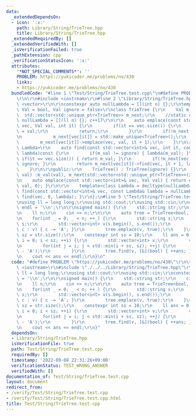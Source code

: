 ```yaml
---
data:
  _extendedDependsOn:
  - icon: ':x:'
    path: Library/String/TrieTree.hpp
    title: Library/String/TrieTree.hpp
  _extendedRequiredBy: []
  _extendedVerifiedWith: []
  _isVerificationFailed: true
  _pathExtension: cpp
  _verificationStatusIcon: ':x:'
  attributes:
    '*NOT_SPECIAL_COMMENTS*': ''
    PROBLEM: https://yukicoder.me/problems/no/430
    links:
    - https://yukicoder.me/problems/no/430
  bundledCode: "#line 1 \"Test/String/TrieTree.test.cpp\"\n#define PROBLEM \"https://yukicoder.me/problems/no/430\"\
    \r\n\r\n#include <iostream>\r\n#line 2 \"Library/String/TrieTree.hpp\"\n\r\n#include\
    \ <vector>\r\n\r\nconstexpr auto nullLambda = [](int n) {};\r\ntemplate<class\
    \ Val = bool, Val ignore = false>\r\nclass TrieTree {\r\n    Val m_val;\r\n  \
    \  std::vector<std::unique_ptr<TrieTree>> m_next;\r\n    //static constexpr auto\
    \ nullLambda = [](ll n) {}; c++17\r\n\r\n    auto emplace(const std::vector<int>&\
    \ vec, Val val, int it) {\r\n        if(it == vec.size()) {\r\n            m_val\
    \ = val;\r\n            return;\r\n        }\r\n        if(!m_next[vec[it]]) {\r\
    \n            m_next[vec[it]] = std::make_unique<TrieTree>();\r\n        }\r\n\
    \        m_next[vec[it]]->emplace(vec, val, it + 1);\r\n    }\r\n\r\n    template<class\
    \ Lambda>\r\n    auto find(const std::vector<int>& vec, int it, const Lambda&\
    \ lambda)const {\r\n        if(m_val != ignore) { lambda(m_val); }\r\n       \
    \ if(it == vec.size()) { return m_val; }\r\n        if(!m_next[vec[it]]) { return\
    \ ignore; }\r\n        return m_next[vec[it]]->find(vec, it + 1, lambda);\r\n\
    \    }\r\n\r\npublic:\r\n    TrieTree() : TrieTree(ignore) {}\r\n    TrieTree(Val\
    \ val) :m_val(val), m_next(std::vector<std::unique_ptr<TrieTree>>(26)) {}\r\n\r\
    \n    auto emplace(const std::vector<int>& vec, Val val) { return emplace(vec,\
    \ val, 0); }\r\n\r\n    template<class Lambda = decltype(nullLambda)>\r\n    auto\
    \ find(const std::vector<int>& vec, const Lambda& lambda = nullLambda) { return\
    \ find(vec, 0, lambda); }\r\n};\n#line 5 \"Test/String/TrieTree.test.cpp\"\n\r\
    \nusing ll = long long;\r\nusing std::cout;\r\nusing std::cin;\r\nconstexpr char\
    \ endl = '\\n';\r\n\r\nsigned main() {\r\n    std::string str;\r\n    cin >> str;\r\
    \n    ll n;\r\n    cin >> n;\r\n\r\n    auto tree = TrieTree<bool, false>();\r\
    \n    for(int _ = 0; _ < n; ++_) {\r\n        std::string s;\r\n        cin >>\
    \ s;\r\n        std::vector<int> v(s.begin(), s.end());\r\n        for(auto&&\
    \ c : v) { c -= 'A'; }\r\n        tree.emplace(v, true);\r\n    }\r\n\r\n    int\
    \ sz = str.size();\r\n    constexpr int ss = 10;\r\n    ll ans = 0;\r\n    for(int\
    \ i = 0; i < sz; ++i) {\r\n        std::vector<int> v;\r\n        v.reserve(ss);\r\
    \n        for(int j = i; j < std::min(i + ss, sz); ++j) {\r\n            v.emplace_back(str[j]\
    \ - 'A');\r\n        }\r\n        tree.find(v, [&](bool) { ++ans; });\r\n    }\r\
    \n    cout << ans << endl;\r\n}\n"
  code: "#define PROBLEM \"https://yukicoder.me/problems/no/430\"\r\n\r\n#include\
    \ <iostream>\r\n#include \"./../../Library/String/TrieTree.hpp\"\r\n\r\nusing\
    \ ll = long long;\r\nusing std::cout;\r\nusing std::cin;\r\nconstexpr char endl\
    \ = '\\n';\r\n\r\nsigned main() {\r\n    std::string str;\r\n    cin >> str;\r\
    \n    ll n;\r\n    cin >> n;\r\n\r\n    auto tree = TrieTree<bool, false>();\r\
    \n    for(int _ = 0; _ < n; ++_) {\r\n        std::string s;\r\n        cin >>\
    \ s;\r\n        std::vector<int> v(s.begin(), s.end());\r\n        for(auto&&\
    \ c : v) { c -= 'A'; }\r\n        tree.emplace(v, true);\r\n    }\r\n\r\n    int\
    \ sz = str.size();\r\n    constexpr int ss = 10;\r\n    ll ans = 0;\r\n    for(int\
    \ i = 0; i < sz; ++i) {\r\n        std::vector<int> v;\r\n        v.reserve(ss);\r\
    \n        for(int j = i; j < std::min(i + ss, sz); ++j) {\r\n            v.emplace_back(str[j]\
    \ - 'A');\r\n        }\r\n        tree.find(v, [&](bool) { ++ans; });\r\n    }\r\
    \n    cout << ans << endl;\r\n}"
  dependsOn:
  - Library/String/TrieTree.hpp
  isVerificationFile: true
  path: Test/String/TrieTree.test.cpp
  requiredBy: []
  timestamp: '2022-09-08 22:31:26+09:00'
  verificationStatus: TEST_WRONG_ANSWER
  verifiedWith: []
documentation_of: Test/String/TrieTree.test.cpp
layout: document
redirect_from:
- /verify/Test/String/TrieTree.test.cpp
- /verify/Test/String/TrieTree.test.cpp.html
title: Test/String/TrieTree.test.cpp
---
```

